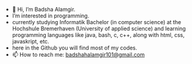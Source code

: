 - 👋 Hi, I’m Badsha Alamgir.
- I’m interested in programming.
- currently studying Informatik Bachelor (in computer science) at the Hochshule Bremerhaven (University of applied science) and learning programming languages like java, bash, c, c++, along with html, css, javaskript, etc.
- here in the Github you will find most of my codes.
- 📫 How to reach me: badshahalamgir101@gmail.com

<!---
Badsha101/Badsha101 is a ✨ special ✨ repository because its `README.md` (this file) appears on your GitHub profile.
You can click the Preview link to take a look at your changes.
--->
